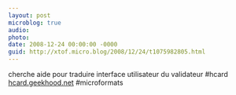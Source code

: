 ```yaml
---
layout: post
microblog: true
audio: 
photo: 
date: 2008-12-24 00:00:00 -0000
guid: http://xtof.micro.blog/2008/12/24/t1075982805.html
---
```

cherche aide pour traduire interface utilisateur du validateur #hcard [hcard.geekhood.net](http://hcard.geekhood.net/) #microformats
